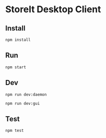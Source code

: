 StoreIt Desktop Client
======================

Install
-------

```
npm install
```

Run
-------

```
npm start
```

Dev
---

```
npm run dev:daemon
```

```
npm run dev:gui
```

Test
----

```
npm test
```
